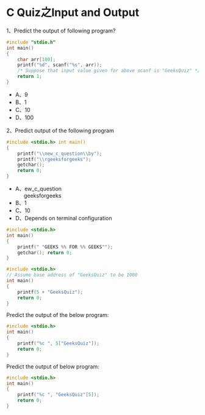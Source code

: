 # C Quiz之Input and Output

1、Predict the output of following program?

```C
#include "stdio.h"
int main()
{
    char arr[100];
    printf("%d", scanf("%s", arr));
    /* Suppose that input value given for above scanf is "GeeksQuiz" */
    return 1;
}
```

* A、9
* B、1
* C、10
* D、100

2、Predict output of the following program

```C
#include <stdio.h> int main()
{
    printf("\\new_c_question\\by");
    printf("\\rgeeksforgeeks");
    getchar();
    return 0;
}
```

* A、ew_c_question
</br>&emsp;&nbsp; geeksforgeeks
* B、1
* C、10
* D、Depends on terminal configuration

```C
#include <stdio.h>
int main()
{
    printf(" "GEEKS %% FOR %% GEEKS"");
    getchar(); return 0;
}
```

```C
#include <stdio.h>
// Assume base address of "GeeksQuiz" to be 1000
int main()
{
    printf(5 + "GeeksQuiz");
    return 0;
}
```

Predict the output of the below program:

```C
#include <stdio.h>
int main()
{
    printf("%c ", 5["GeeksQuiz"]);
    return 0;
}
```

Predict the output of below program:

```C
#include <stdio.h>
int main()
{
    printf("%c ", "GeeksQuiz"[5]);
    return 0;
}
```
